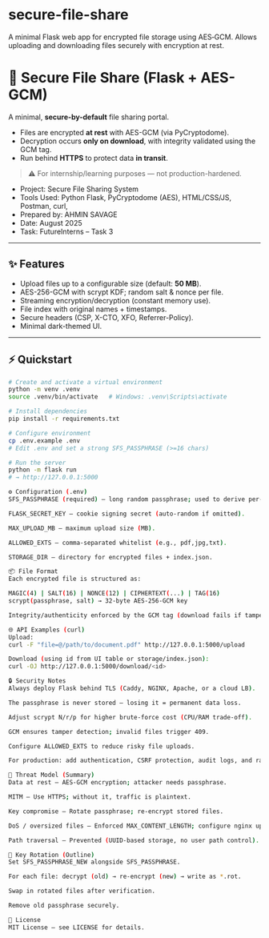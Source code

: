 # secure-file-share
A minimal Flask web app for encrypted file storage using AES‑GCM. Allows uploading and downloading files securely with encryption at rest.

# 🔐 Secure File Share (Flask + AES-GCM)

A minimal, **secure-by-default** file sharing portal.  
- Files are encrypted **at rest** with AES-GCM (via PyCryptodome).  
- Decryption occurs **only on download**, with integrity validated using the GCM tag.  
- Run behind **HTTPS** to protect data **in transit**.  

> ⚠️ For internship/learning purposes — not production-hardened.

- Project: Secure File Sharing System
- Tools Used: Python Flask, PyCryptodome (AES), HTML/CSS/JS, Postman, curl, 
- Prepared by: AHMIN SAVAGE
- Date: August 2025
- Task: FutureInterns – Task 3


---

## ✨ Features
-  Upload files up to a configurable size (default: **50 MB**).  
-  AES-256-GCM with scrypt KDF; random salt & nonce per file.  
-  Streaming encryption/decryption (constant memory use).  
-  File index with original names + timestamps.  
-  Secure headers (CSP, X-CTO, XFO, Referrer-Policy).  
-  Minimal dark-themed UI.  

---

## ⚡ Quickstart

```bash
# Create and activate a virtual environment
python -m venv .venv
source .venv/bin/activate   # Windows: .venv\Scripts\activate

# Install dependencies
pip install -r requirements.txt

# Configure environment
cp .env.example .env
# Edit .env and set a strong SFS_PASSPHRASE (>=16 chars)

# Run the server
python -m flask run
# → http://127.0.0.1:5000

⚙️ Configuration (.env)
SFS_PASSPHRASE (required) – long random passphrase; used to derive per-file AES keys with scrypt.

FLASK_SECRET_KEY – cookie signing secret (auto-random if omitted).

MAX_UPLOAD_MB – maximum upload size (MB).

ALLOWED_EXTS – comma-separated whitelist (e.g., pdf,jpg,txt).

STORAGE_DIR – directory for encrypted files + index.json.

📦 File Format
Each encrypted file is structured as:

MAGIC(4) | SALT(16) | NONCE(12) | CIPHERTEXT(...) | TAG(16)
scrypt(passphrase, salt) → 32-byte AES-256-GCM key

Integrity/authenticity enforced by the GCM tag (download fails if tampered)

🌐 API Examples (curl)
Upload:
curl -F "file=@/path/to/document.pdf" http://127.0.0.1:5000/upload

Download (using id from UI table or storage/index.json):
curl -OJ http://127.0.0.1:5000/download/<id>

🔒 Security Notes
Always deploy Flask behind TLS (Caddy, NGINX, Apache, or a cloud LB).

The passphrase is never stored — losing it = permanent data loss.

Adjust scrypt N/r/p for higher brute-force cost (CPU/RAM trade-off).

GCM ensures tamper detection; invalid files trigger 409.

Configure ALLOWED_EXTS to reduce risky file uploads.

For production: add authentication, CSRF protection, audit logs, and rate limiting.

🎯 Threat Model (Summary)
Data at rest – AES-GCM encryption; attacker needs passphrase.

MITM – Use HTTPS; without it, traffic is plaintext.

Key compromise – Rotate passphrase; re-encrypt stored files.

DoS / oversized files – Enforced MAX_CONTENT_LENGTH; configure nginx upload limits.

Path traversal – Prevented (UUID-based storage, no user path control).

🔄 Key Rotation (Outline)
Set SFS_PASSPHRASE_NEW alongside SFS_PASSPHRASE.

For each file: decrypt (old) → re-encrypt (new) → write as *.rot.

Swap in rotated files after verification.

Remove old passphrase securely.

📄 License
MIT License – see LICENSE for details.
